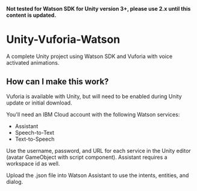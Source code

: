 **Not tested for Watson SDK for Unity version 3+, please use 2.x until this content is updated.**

# Unity-Vuforia-Watson
A complete Unity project using Watson SDK and Vuforia with voice activated animations.

## How can I make this work?

Vuforia is available with Unity, but will need to be enabled during Unity update or initial download.

You'll need an IBM Cloud account with the following Watson services:

* Assistant
* Speech-to-Text
* Text-to-Speech

Use the username, password, and URL for each service in the Unity editor (avatar GameObject with script component). Assistant requires a workspace id as well.

Upload the .json file into Watson Assistant to use the intents, entities, and dialog.
